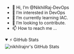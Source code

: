 - 👋 Hi, I’m @NikhilRaj-DevOps
- 👀 I’m interested in DevOps
- 🌱 I’m currently learning IAC.
- 💞️ I’m looking to contribute.
- 📫 How to reach me ...



<details open>
  <summary>⚡ GitHub Stats</summary>

  <img align="left" alt="nikhilrajnr's GitHub Stats" src="https://github-readme-stats.vercel.app/api?username=nikhilrajnr&show_icons=true&hide_border=true&theme=blue-green" />

</details>

<!---
NikhilRaj-DevOps/NikhilRaj-DevOps is a ✨ special ✨ repository because its `README.md` (this file) appears on your GitHub profile.
You can click the Preview link to take a look at your changes.
--->

